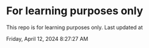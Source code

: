 # For learning purposes only
This repo is for learning purposes only.
Last updated at

Friday, April 12, 2024 8:27:27 AM

